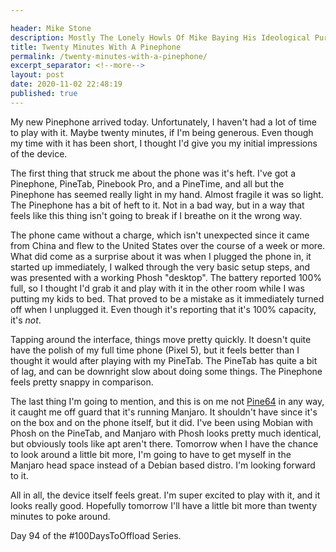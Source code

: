 ```yaml
---

header: Mike Stone
description: Mostly The Lonely Howls Of Mike Baying His Ideological Purity At The Moon
title: Twenty Minutes With A Pinephone
permalink: /twenty-minutes-with-a-pinephone/
excerpt_separator: <!--more-->
layout: post
date: 2020-11-02 22:48:19
published: true
---
```



My new Pinephone arrived today. Unfortunately, I haven't had a lot of time to play with it. Maybe twenty minutes, if I'm being generous. Even though my time with it has been short, I thought I'd give you my initial impressions of the device.

<!--more-->

The first thing that struck me about the phone was it's heft. I've got a Pinephone, PineTab, Pinebook Pro, and a PineTime, and all but the Pinephone has seemed really light in my hand. Almost fragile it was so light. The Pinephone has a bit of heft to it. Not in a bad way, but in a way that feels like this thing isn't going to break if I breathe on it the wrong way.

The phone came without a charge, which isn't unexpected since it came from China and flew to the United States over the course of a week or more. What did come as a surprise about it was when I plugged the phone in, it started up immediately, I walked through the very basic setup steps, and was presented with a working Phosh "desktop". The battery reported 100% full, so I thought I'd grab it and play with it in the other room while I was putting my kids to bed. That proved to be a mistake as it immediately turned off when I unplugged it. Even though it's reporting that it's 100% capacity, it's _not_.

Tapping around the interface, things move pretty quickly. It doesn't quite have the polish of my full time phone (Pixel 5), but it feels better than I thought it would after playing with my PineTab. The PineTab has quite a bit of lag, and can be downright slow about doing some things. The Pinephone feels pretty snappy in comparison.

The last thing I'm going to mention, and this is on me not [Pine64](https://pine64.org) in any way, it caught me off guard that it's running Manjaro. It shouldn't have since it's on the box and on the phone itself, but it did. I've been using Mobian with Phosh on the PineTab, and Manjaro with Phosh looks pretty much identical, but obviously tools like apt aren't there. Tomorrow when I have the chance to look around a little bit more, I'm going to have to get myself in the Manjaro head space instead of a Debian based distro. I'm looking forward to it. 

All in all, the device itself feels great. I'm super excited to play with it, and it looks really good. Hopefully tomorrow I'll have a little bit more than twenty minutes to poke around. 

Day 94 of the #100DaysToOffload Series.
